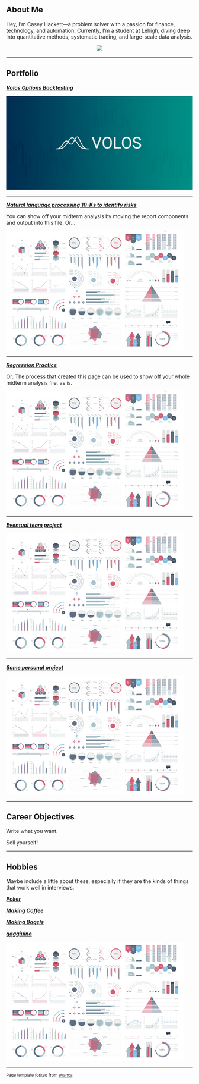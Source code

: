 ## About Me

Hey, I’m Casey Hackett—a problem solver with a passion for finance, technology, and automation. Currently, I’m a student at Lehigh, diving deep into quantitative methods, systematic trading, and large-scale data analysis.

<!-- Upload your own photo and change the path -->

<p style="text-align:center;">
  <img class="img-circle" src="https://github.com/chackett24/chackett24.github.io/raw/master/images/headshot.JPG" width="50%">
</p>

---

## Portfolio

<!-- You can link to other websites, PDFs in this repo, and other pages in this repo -->

_**[Volos Options Backtesting](volos)**_


<img src="images/volos.jpg?raw=true"/>

---

_**[Natural language processing 10-Ks to identify risks](midterm_summary)**_

You can show off your midterm analysis by moving the report components and output into this file. Or...

<img src="images/dummy_thumbnail.jpg?raw=true"/>

---

_**[Regression Practice](Regression_practice)**_

Or: The process that created this page can be used to show off your whole midterm analysis file, as is.

<img src="images/dummy_thumbnail.jpg?raw=true"/>

---

_**[Eventual team project](https://donbowen.github.io/teamproject/)**_

<img src="images/dummy_thumbnail.jpg?raw=true"/>

---

_**[Some personal project](/pdf/sample_presentation.pdf)**_

<img src="images/dummy_thumbnail.jpg?raw=true"/>

---

## Career Objectives

Write what you want. 

Sell yourself!

---

## Hobbies

Maybe include a little about these, especially if they are the kinds of things that work well in interviews.

_**[Poker](poker)**_

_**[Making Coffee](poker)**_

_**[Making Bagels](poker)**_

_**[gaggiuino]((https://gaggiuino.github.io/#/?id=home))**_

<img src="images/dummy_thumbnail.jpg?raw=true"/>

---
<p style="font-size:11px">Page template forked from <a href="https://github.com/evanca/quick-portfolio">evanca</a></p>
<!-- Remove above link if you don't want to attibute -->
